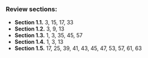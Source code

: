 ### **Review sections:**
- **Section 1.1.** 3, 15, 17, 33
- **Section 1.2.** 3, 9, 13
- **Section 1.3.** 1, 3, 35, 45, 57
- **Section 1.4.** 1, 3, 13
- **Section 1.5.** 17, 25, 39, 41, 43, 45, 47, 53, 57, 61, 63 

